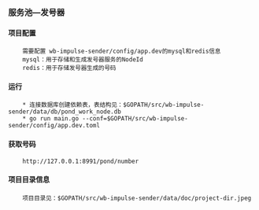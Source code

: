 ### 服务池—发号器

#### 项目配置
```golang
    需要配置 wb-impulse-sender/config/app.dev的mysql和redis信息
    mysql：用于存储和生成发号器服务的NodeId
    redis：用于存储发号器生成的号码
```

#### 运行
```golang
    * 连接数据库创建依赖表，表结构见：$GOPATH/src/wb-impulse-sender/data/db/pond_work_node.db
    * go run main.go --conf=$GOPATH/src/wb-impulse-sender/config/app.dev.toml
```

#### 获取号码
```golang
    http://127.0.0.1:8991/pond/number
```

#### 项目目录信息
```golang
    项目目录见：$GOPATH/src/wb-impulse-sender/data/doc/project-dir.jpeg
```
